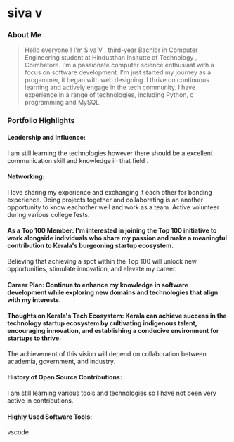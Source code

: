 # siva v

### About Me

> Hello everyone ! I'm Siva V , third-year Bachlor in Computer Engineering student at Hindusthan Insitutte of Technology , Coimbatore. I'm a passionate computer science enthusiast with a focus on software development. I'm just started my journey as a progammer, it began with web designing .I thrive on continuous learning and actively engage in the tech community. I have experience in a range of technologies, including Python, c programming and MySQL.

### Portfolio Highlights

#### Leadership and Influence: 
I am still learning the technologies however there should be a excellent communication skill and knowledge in that field .

#### Networking: 
I love sharing my experience and exchanging it each other for bonding experience.
Doing projects together and collaborating is an another opportunity to know eachother well and work as a team.
Active volunteer during various college fests.

#### As a Top 100 Member: I'm interested in joining the Top 100 initiative to work alongside individuals who share my passion and make a meaningful contribution to Kerala's burgeoning startup ecosystem.
Believing that achieving a spot within the Top 100 will unlock new opportunities, stimulate innovation, and elevate my career.

#### Career Plan: Continue to enhance my knowledge in software development while exploring new domains and technologies that align with my interests.

#### Thoughts on Kerala's Tech Ecosystem: Kerala can achieve success in the technology startup ecosystem by cultivating indigenous talent, encouraging innovation, and establishing a conducive environment for startups to thrive.
The achievement of this vision will depend on collaboration between academia, government, and industry.


#### History of Open Source Contributions:

I am still learning various tools and technologies so I have not been very active in contributions.


#### Highly Used Software Tools:

vscode





